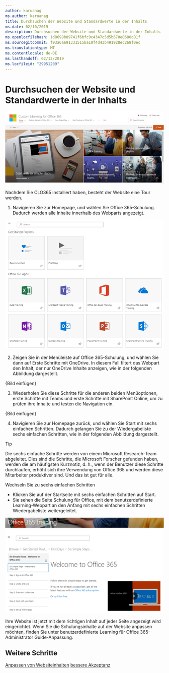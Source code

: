 ```yaml
---
author: karuanag
ms.author: karuanag
title: Durchsuchen der Website und Standardwerte in der Inhalts
ms.date: 02/10/2019
description: Durchsuchen der Website und Standardwerte in der Inhalts
ms.openlocfilehash: 1d8698b89741f6bfc9c4347c5d5b670e0680d81f
ms.sourcegitcommit: f93a6a691331515ba10f4d43b491928ec268f0ec
ms.translationtype: MT
ms.contentlocale: de-DE
ms.lasthandoff: 02/12/2019
ms.locfileid: "29951209"
---
```

# <a name="browse-the-site-and-default-content"></a>Durchsuchen der Website und Standardwerte in der Inhalts

![Sechs einfachen Schritten](media/clo365homepage.png)

Nachdem Sie CLO365 installiert haben, besteht der Website eine Tour werden. 

1. Navigieren Sie zur Homepage, und wählen Sie Office 365-Schulung. Dadurch werden alle Inhalte innerhalb des Webparts angezeigt.

![Webpart](media/webpart.PNG)

2. Zeigen Sie in der Menüleiste auf Office 365-Schulung, und wählen Sie dann auf Erste Schritte mit OneDrive. In diesem Fall filtert das Webpart den Inhalt, der nur OneDrive Inhalte anzeigen, wie in der folgenden Abbildung dargestellt.

{Bild einfügen}

3. Wiederholen Sie diese Schritte für die anderen beiden Menüoptionen, erste Schritte mit Teams und erste Schritte mit SharePoint Online, um zu prüfen ihre Inhalte und testen die Navigation ein.

{Bild einfügen} 

4. Navigieren Sie zur Homepage zurück, und wählen Sie Start mit sechs einfachen Schritten. Dadurch gelangen Sie zu der Wiedergabeliste sechs einfachen Schritten, wie in der folgenden Abbildung dargestellt.  

> [!TIP]
> Die sechs einfache Schritte werden von einem Microsoft Research-Team abgeleitet. Dies sind die Schritte, die Microsoft Forscher gefunden haben, werden die am häufigsten Kurznotiz, d. h., wenn der Benutzer diese Schritte durchlaufen, erhöht sich ihre Verwendung von Office 365 und werden diese Mitarbeiter produktiver sind. Und das ist gut für alle.

Wechseln Sie zu sechs einfachen Schritten
- Klicken Sie auf der Startseite mit sechs einfachen Schritten auf Start. 
- Sie sehen die Seite Schulung für Office, mit dem benutzerdefinierte Learning-Webpart an den Anfang mit sechs einfachen Schritten Wiedergabeliste weitergeleitet.  

![Sechs Schritte Wiedergabeliste](media/clo365sixsteps.png)

Ihre Website ist jetzt mit dem richtigen Inhalt auf jeder Seite angezeigt wird eingerichtet. Wenn Sie die Schulungsinhalte auf der Website anpassen möchten, finden Sie unter benutzerdefinierte Learning für Office 365-Administrator Guide-Anpassung. 

## <a name="next-steps"></a>Weitere Schritte
[Anpassen von Websiteinhalten](customization.md)
[bessere Akzeptanz](driveadoption.md) 
